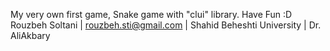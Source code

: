 My very own first game, Snake game with "clui" library.
Have Fun :D
Rouzbeh Soltani | rouzbeh.sti@gmail.com | Shahid Beheshti University | Dr. AliAkbary
